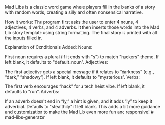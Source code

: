 Mad Libs is a classic word game where players fill in the blanks of a story with random words, creating a silly and often nonsensical narrative.

How it works:
The program first asks the user to enter 4 nouns, 4 adjectives, 4 verbs, and 4 adverbs.
It then inserts those words into the Mad Lib story template using string formatting.
The final story is printed with all the inputs filled in.

Explanation of Conditionals Added:
Nouns:

First noun requires a plural (if it ends with "s") to match "hackers" theme.
If left blank, it defaults to "default_noun".
Adjectives:

The first adjective gets a special message if it relates to “darkness” (e.g., “dark,” “shadowy”).
If left blank, it defaults to "mysterious".
Verbs:

The first verb encourages “hack” for a tech heist vibe.
If left blank, it defaults to "run".
Adverbs:

If an adverb doesn't end in “ly,” a hint is given, and it adds “ly” to keep it adverbial.
Defaults to "stealthily" if left blank.
This adds a bit more guidance and customization to make the Mad Lib even more fun and responsive!
#   m a d - l i b s - g e n e r a t o r  
 
